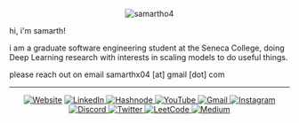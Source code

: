 <!-- Header Section -->
<p align="center">
   <img src="https://komarev.com/ghpvc/?username=samartho4&label=Profile%20views&color=0e75b6&style=flat" alt="samartho4" />
</p>
<p >
hi, i'm samarth!

i am a graduate software engineering student at the Seneca College, doing Deep Learning research with interests in scaling models to do useful things.

please reach out on email samarthx04 [at] gmail [dot] com
</p>

---

<!-- Social Badges -->
<p align="center">
   <a href="https://samarthsharma.org"><img alt="Website" src="https://img.shields.io/badge/Website-%23000000.svg?&style=for-the-badge&logo=google-chrome&logoColor=white" /></a>
  <a href="https://linkedin.com/in/samarthxsharma" target="_blank">
    <img src="https://img.shields.io/badge/LinkedIn-0077B5?style=for-the-badge&logo=linkedin&logoColor=white" alt="LinkedIn"/>
  </a>
   <a href="https://hashnode.com/@samartho4" target="_blank">
    <img src="https://img.shields.io/badge/Hashnode-2962FF?style=for-the-badge&logo=hashnode&logoColor=white" alt="Hashnode"/>
  </a>
   <a href="https://youtube.com/@samarth4yt">
    <img src="https://img.shields.io/badge/YouTube-FF0000?style=for-the-badge&logo=youtube&logoColor=white" alt="YouTube" />
  </a>
   <a href="mailto:samarthx04@gmail.com">
    <img src="https://img.shields.io/badge/Gmail-D14836?style=for-the-badge&logo=gmail&logoColor=white" alt="Gmail" />
  </a>
   <a href="https://instagram.com/samarth_o4">
    <img src="https://img.shields.io/badge/Instagram-E4405F?style=for-the-badge&logo=instagram&logoColor=white" alt="Instagram" />
  </a>
  <a href="https://discord.com/users/samarth_o4">
    <img src="https://img.shields.io/badge/Discord-5865F2?style=for-the-badge&logo=discord&logoColor=white" alt="Discord" />
  </a>
  <a href="https://x.com/sxmarthx">
    <img src="https://img.shields.io/badge/Twitter-1DA1F2?style=for-the-badge&logo=twitter&logoColor=white" alt="Twitter" />
  <a href="https://leetcode.com/u/samartho4/" target="_blank">
    <img src="https://img.shields.io/badge/LeetCode-FFA116?style=for-the-badge&logo=leetcode&logoColor=black" alt="LeetCode"/>
  </a>
  <a href="https://medium.com/@samarthx04" target="_blank">
    <img src="https://img.shields.io/badge/Medium-12100E?style=for-the-badge&logo=medium&logoColor=white" alt="Medium"/>
  </a>
</p>
